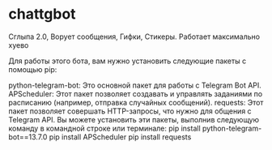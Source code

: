 # chattgbot
Сглыпа 2.0, Ворует сообщения, Гифки, Стикеры. Работает максимально хуево 

Для работы этого бота, вам нужно установить следующие пакеты с помощью pip:

python-telegram-bot: Это основной пакет для работы с Telegram Bot API.
APScheduler: Этот пакет позволяет создавать и управлять заданиями по расписанию (например, отправка случайных сообщений).
requests: Этот пакет позволяет совершать HTTP-запросы, что нужно для общения с Telegram API.
Вы можете установить эти пакеты, выполнив следующую команду в командной строке или терминале:
pip install python-telegram-bot==13.7.0
pip install APScheduler
pip install requests
